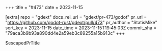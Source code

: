 +++
title = "#473"
date = 2023-11-15

[extra]
repo = "gdext"
docs_rel_url = "gdext/pr-473/godot"
pr_url = "https://github.com/godot-rust/gdext/pull/473"
pr_author = "StatisMike"
sort_key = 2023-11-15
date_time = 2023-11-15T19:45:03Z
commit_sha = "79aca3b9b93a890dd4e2a59eb3c89255a15b913c"
+++

$escapedPrTitle
